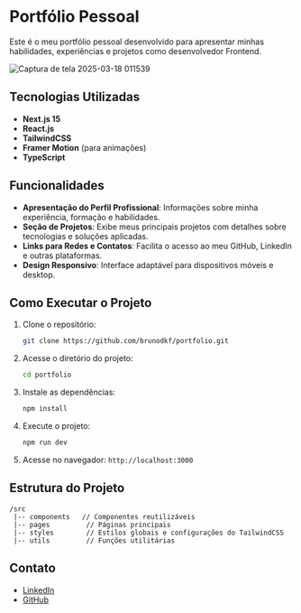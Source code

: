 # Portfólio Pessoal 

Este é o meu portfólio pessoal desenvolvido para apresentar minhas habilidades, experiências e projetos como desenvolvedor Frontend.

![Captura de tela 2025-03-18 011539](https://github.com/user-attachments/assets/c85b0b97-32af-43a7-b890-cb4edd98926a)


## Tecnologias Utilizadas

- **Next.js 15**
- **React.js**
- **TailwindCSS**
- **Framer Motion** (para animações)
- **TypeScript**

## Funcionalidades

- **Apresentação do Perfil Profissional**: Informações sobre minha experiência, formação e habilidades.
- **Seção de Projetos**: Exibe meus principais projetos com detalhes sobre tecnologias e soluções aplicadas.
- **Links para Redes e Contatos**: Facilita o acesso ao meu GitHub, LinkedIn e outras plataformas.
- **Design Responsivo**: Interface adaptável para dispositivos móveis e desktop.

## Como Executar o Projeto

1. Clone o repositório:
   ```bash
   git clone https://github.com/brunodkf/portfolio.git
   ```
2. Acesse o diretório do projeto:
   ```bash
   cd portfolio
   ```
3. Instale as dependências:
   ```bash
   npm install
   ```
4. Execute o projeto:
   ```bash
   npm run dev
   ```
5. Acesse no navegador: `http://localhost:3000`

## Estrutura do Projeto

```
/src
 |-- components   // Componentes reutilizáveis
 |-- pages         // Páginas principais
 |-- styles        // Estilos globais e configurações do TailwindCSS
 |-- utils         // Funções utilitárias
```


## Contato

- [LinkedIn](https://www.linkedin.com/in/brunodkf)
- [GitHub](https://github.com/brunodkf)


